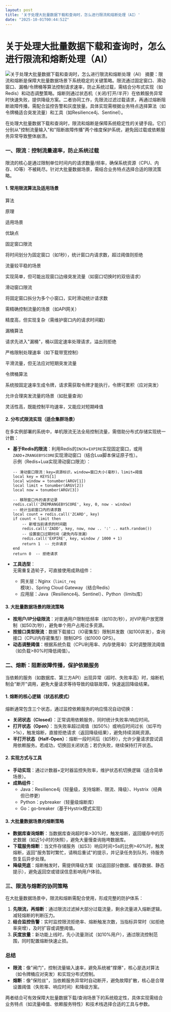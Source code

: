 ```yaml
---
layout: post
title: '关于处理大批量数据下载和查询时，怎么进行限流和熔断处理（AI）'
date: "2025-10-01T00:44:52Z"
---
```

关于处理大批量数据下载和查询时，怎么进行限流和熔断处理（AI）
===============================

![关于处理大批量数据下载和查询时，怎么进行限流和熔断处理（AI）](https://img2024.cnblogs.com/blog/3708308/202509/3708308-20250930130611388-2131354850.png) 摘要：限流和熔断是保障大批量数据场景下系统稳定的关键策略。限流通过固定窗口、滑动窗口、漏桶/令牌桶等算法控制请求速率，防止系统过载，需结合分布式实现（如Redis）和动态调整策略。熔断则通过状态机（关闭/打开/半开）在依赖服务异常时快速失败，提供降级方案。二者协同工作，先限流过滤过载请求，再通过熔断阻断故障传播，需配合监控告警和灰度放量。具体实现需根据业务特点选择算法（如令牌桶适合突发流量）和工具（如Resilience4j、Sentinel）。

在处理大批量数据下载和查询时，限流和熔断是保障系统稳定性的关键手段。它们分别从"控制流量输入"和"阻断故障传播"两个维度保护系统，避免因过载或依赖服务异常导致整体崩溃。

### 一、限流：控制流量速率，防止系统过载

限流的核心是通过限制单位时间内的请求数量/频率，确保系统资源（CPU、内存、IO等）不被耗尽。针对大批量数据场景，需结合业务特点选择合适的限流策略。

#### 1\. 常用限流算法及适用场景

算法

原理

适用场景

优缺点

固定窗口限流

将时间划分为固定窗口（如1秒），统计窗口内请求数，超过阈值则拒绝

流量较平稳的场景

实现简单，但可能出现窗口边缘突发流量（如窗口切换时的双倍请求）

滑动窗口限流

将固定窗口拆分为多个小窗口，实时滑动统计请求数

需精确控制流量的场景（如API网关）

精度高，但实现复杂（需维护窗口内的请求时间戳）

漏桶算法

请求先进入"漏桶"，桶以固定速率处理请求，溢出则拒绝

严格限制处理速率（如下载带宽控制）

平滑流量，但无法应对短期突发流量

令牌桶算法

系统按固定速率生成令牌，请求需获取令牌才能执行，令牌可累积（应对突发）

允许合理突发流量的场景（如批量查询）

灵活性高，既能控制平均速率，又能应对短期峰值

#### 2\. 分布式限流实现（适合集群场景）

在多实例部署的系统中，单机限流无法全局控制流量，需借助分布式存储实现统一计数：

*   **基于Redis的限流**：利用Redis的`INCR`+`EXPIRE`实现固定窗口，或用`ZADD`+`ZRANGEBYSCORE`实现滑动窗口（结合Lua脚本保证原子性）。  
    示例（Redis+Lua实现滑动窗口限流）：
    
        -- 滑动窗口限流：key=资源标识，window=窗口大小(毫秒)，limit=阈值
        local key = KEYS[1]
        local window = tonumber(ARGV[1])
        local limit = tonumber(ARGV[2])
        local now = tonumber(ARGV[3])
        
        -- 移除窗口外的请求记录
        redis.call('ZREMRANGEBYSCORE', key, 0, now - window)
        -- 统计当前窗口内的请求数
        local count = redis.call('ZCARD', key)
        if count < limit then
            -- 新增当前请求的时间戳
            redis.call('ZADD', key, now, now .. ':' .. math.random())
            -- 设置窗口过期时间（避免内存泄漏）
            redis.call('EXPIRE', key, window / 1000 + 1)
            return 1  -- 允许请求
        end
        return 0  -- 拒绝请求
        
    
*   **工具选型**：  
    无需重复造轮子，可直接使用成熟组件：
    
    *   网关层：Nginx（`limit_req`模块）、Spring Cloud Gateway（结合Redis）
    *   应用层：Java（Resilience4j、Sentinel）、Python（limits库）

#### 3\. 大批量数据场景的限流策略

*   **按用户/IP分级限流**：对普通用户限制低频率（如10次/秒），对VIP用户放宽限制（如50次/秒），避免单个用户占用过多资源。
*   **按接口类型限流**：数据下载接口（IO密集型）限制并发数（如100并发），查询接口（CPU/内存密集型）限制QPS（如1000 QPS）。
*   **动态调整阈值**：根据系统负载（CPU利用率、内存使用率）实时调整限流阈值（如负载>80%时降低阈值）。

### 二、熔断：阻断故障传播，保护依赖服务

当依赖的服务（如数据库、第三方API）出现异常（超时、失败率高）时，熔断机制会"断开"调用，避免大量请求等待导致的级联故障，快速返回降级结果。

#### 1\. 熔断的核心逻辑（状态机模式）

熔断通常包含三个状态，通过监控依赖服务的响应情况自动切换：

*   **关闭状态（Closed）**：正常调用依赖服务，同时统计失败率/响应时间。
*   **打开状态（Open）**：当失败率超过阈值（如50%）或响应时间过长（如平均>1s），触发熔断，直接拒绝请求（返回降级结果），避免持续消耗资源。
*   **半打开状态（Half-Open）**：熔断一段时间后（如5秒），允许少量请求尝试调用依赖服务。若成功，切换回关闭状态；若仍失败，继续保持打开状态。

#### 2\. 实现方式与工具

*   **手动实现**：通过计数器+定时器监控失败率，维护状态机切换逻辑（适合简单场景）。
*   **成熟组件**：
    *   Java：Resilience4j（轻量级，支持熔断、限流、降级）、Hystrix（经典但已停更）
    *   Python：pybreaker（轻量级熔断库）
    *   Go：go-breaker（基于Hystrix模式实现）

#### 3\. 大批量数据场景的熔断策略

*   **数据库查询熔断**：当数据库查询超时率>30%时，触发熔断，返回缓存中的历史数据（如近1小时的快照），避免大量慢查询拖垮数据库。
*   **下载服务熔断**：当文件存储服务（如S3）响应时间>5s的比例>40%时，触发熔断，返回"服务暂时繁忙，请稍后重试"的提示，并记录任务到队列，待服务恢复后异步处理。
*   **降级兜底**：熔断触发时，需提供降级方案（如返回部分数据、缓存数据、静态提示），避免返回空或错误信息影响用户体验。

### 三、限流与熔断的协同策略

在大批量数据场景中，限流和熔断需配合使用，形成完整的防护体系：

1.  **先限流，再熔断**：通过限流过滤掉大部分过载流量，剩余流量进入熔断逻辑，减轻熔断的判断压力。
2.  **结合监控告警**：实时监控限流拒绝率、熔断触发次数，当指标异常时（如拒绝率突增），及时扩容或调整阈值。
3.  **灰度放量**：新功能上线时，先小流量测试（如10%用户），通过限流控制范围，同时配置熔断快速止损。

### 总结

*   **限流**：像"闸门"，控制流量输入速率，避免系统被"撑爆"，核心是选对算法（如令牌桶应对突发）和实现分布式控制。
*   **熔断**：像"保险丝"，当依赖服务异常时自动断开，避免故障扩散，核心是合理设置阈值（失败率、响应时间）和降级方案。

两者结合可有效保障大批量数据下载/查询场景下的系统稳定性，具体实现需结合业务特点（如流量峰值、依赖服务特性）和技术栈选择合适的工具与参数。